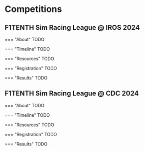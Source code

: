 # Competitions

## F1TENTH Sim Racing League @ IROS 2024

=== "About"
    TODO

=== "Timeline"
    TODO

=== "Resources"
    TODO

=== "Registration"
    TODO

=== "Results"
    TODO

## F1TENTH Sim Racing League @ CDC 2024

=== "About"
    TODO

=== "Timeline"
    TODO

=== "Resources"
    TODO

=== "Registration"
    TODO

=== "Results"
    TODO